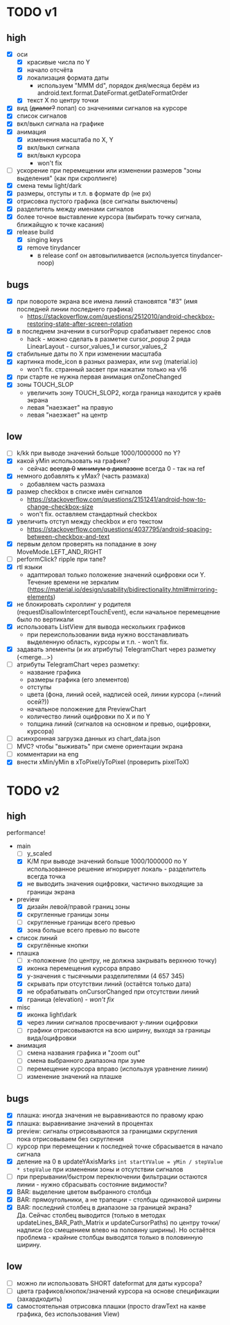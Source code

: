 # TODO v1

## high

- [x] оси
  - [x] красивые числа по Y
  - [x] начало отсчёта
  - [x] локализация формата даты
    - используем "MMM dd", порядок дня/месяца берём из android.text.format.DateFormat.getDateFormatOrder
  - [x] текcт X по центру точки
- [x] вид (~~диалог?~~ попап) со значениями сигналов на курсоре
- [x] список сигналов
- [x] вкл/выкл сигнала на графике
- [x] анимация
  - [x] изменения масштаба по X, Y
  - [x] вкл/выкл сигнала
  - [x] вкл/выкл курсора
    - won't fix
- [ ] ускорение при перемещении или изменении размеров "зоны выделения" (как при скроллинге)
- [x] смена темы light/dark
- [x] размеры, отступы и т.п. в формате dp (не px)
- [x] отрисовка пустого графика (все сигналы выключены)
- [x] разделитель между именами сигналов
- [x] более точное выставление курсора (выбирать точку сигнала, ближайщую к точке касания)
- [x] release build
  - [x] singing keys
  - [x] remove tinydancer
    - в release conf он автовыпиливается (используется tinydancer-noop)

## bugs

- [x] при повороте экрана все имена линий становятся "#3" (имя последней линии последнего графика)
  - https://stackoverflow.com/questions/2512010/android-checkbox-restoring-state-after-screen-rotation
- [x] в последнем значении в cursorPopup срабатывает перенос слов
  - hack - можно сделать в разметке cursor_popup 2 ряда LinearLayout - cursor_values_1 и cursor_values_2
- [x] стабильные даты по X при изменении масштаба
- [x] картинка mode_icon в разных размерах, или svg (material.io)
  - won't fix. странный засвет при нажатии только на v16
- [x] при старте не нужна первая анимация onZoneChanged
- [x] зоны TOUCH_SLOP
  - увеличить зону TOUCH_SLOP2, когда граница находится у краёв экрана
  - левая "наезжает" на правую
  - левая "наезжает" на центр

## low
- [ ] k/kk при выводе значений больше 1000/1000000 по Y?
- [x] какой yMin использовать на графике?
  - сейчас ~~всегда 0~~ ~~минимум в диапазоне~~ всегда 0 - так на ref
- [x] немного добавлять к yMax? (часть размаха)
  - добавляем часть размаха
- [x] размер checkbox в списке имён сигналов
  - https://stackoverflow.com/questions/2151241/android-how-to-change-checkbox-size
  - won't fix. оставляем стандартный checkbox
- [x] увеличить отступ между checkbox и его текстом
  - https://stackoverflow.com/questions/4037795/android-spacing-between-checkbox-and-text
- [x] первым делом проверять на попадание в зону MoveMode.LEFT_AND_RIGHT
- [ ] performClick? ripple при тапе?
- [x] rtl языки
  - адаптировал только положение значений оцифровки оси Y. Течение времени не зеркалим (https://material.io/design/usability/bidirectionality.html#mirroring-elements)
- [x] не блокировать скроллинг у родителя (requestDisallowInterceptTouchEvent), если начальное перемещение было по вертикали
- [x] использовать ListView для вывода нескольких графиков
  - при переиспользовании вида нужно восстанавливать выделенную область, курсоры и т.п. - won't fix.
- [x] задавать элементы (и их атрибуты) TelegramChart через разметку (<merge...>)
- [ ] атрибуты TelegramChart через разметку:
  - название графика
  - размеры графика (его элементов)
  - отступы
  - цвета (фона, линий осей, надписей осей, линии курсора (=линий осей?))
  - начальное положение для PreviewChart
  - количество линий оцифровки по X и по Y
  - толщина линий (сигналов на основном и превью, оцифровки, курсора)
- [ ] асинхронная загрузка данных из chart_data.json
- [ ] MVC? чтобы "выживать" при смене ориентации экрана
- [ ] комментарии на eng
- [x] внести xMin/yMin в xToPixel/yToPixel (проверить pixelToX)

# TODO v2

## high

performance!

- main
  - [ ] y_scaled
  - [x] K/M при выводе значений больше 1000/1000000 по Y  
        использованное решение игнорирует локаль - разделитель всегда точка
  - [x] не выводить значения оцифровки, частично выходящие за границы экрана

- preview
  - [x] дизайн левой/правой границ зоны
  - [x] скругленные границы зоны
  - [ ] скругленные границы всего превью
  - [x] зона больше всего превью по высоте

- список линий
  - [x] скруглённые кнопки

- плашка
  - [ ] x-положение (по центру, не должна закрывать верхнюю точку)
  - [x] иконка перемещения курсора вправо
  - [x] y-значения с тысячными разделителями (4 657 345)
  - [x] скрывать при отсутствии линий (остаётся только дата)
  - [x] не обрабатывать onCursorChanged при отсутствии линий
  - [x] граница (elevation) - _won't fix_

- misc
  - [x] иконка light\dark
  - [x] через линии сигналов просвечивают у-линии оцифровки
  - [ ] графики отрисовываются на всю ширину, выходя за границы вида/оцифровки

- анимация
  - [ ] смена названия графика и "zoom out"
  - [ ] смена выбранного диапазона при зуме
  - [ ] перемещение курсора вправо (используя уравнение линии)
  - [ ] изменение значений на плашке

## bugs

- [x] плашка: иногда значения не выравниваются по правому краю
- [x] плашка: выравнивание значений в процентах
- [x] preview: сигналы отрисовываются за границами скругления  
      пока отрисовываем без скругления
- [ ] курсор при перемещении к последней точке сбрасывается в начало сигнала
- [x] деление на 0 в updateYAxisMarks `int startYValue = yMin / stepValue * stepValue` при изменении зоны и отсутствии сигналов
- [ ] при прерывании/быстром переключении фильтрации остаются линии - нужно сбрасывать состояние видимости?
- [x] BAR: выделение цветом выбранного столбца
- [x] BAR: прямоугольники, а не трапеции - столбцы одинаковой ширины
- [x] BAR: последний столбец в диапазоне за границей экрана?  
      Да. Сейчас столбец выводится (только в методах updateLines_BAR_Path_Matrix и updateCursorPaths) по центру точки/надписи (со смещением влево на половину ширины). Но остаётся проблема - крайние столбцы выводятся только в половинную ширину.

## low

- [ ] можно ли использовать SHORT dateformat для даты курсора?
- [ ] цвета графиков/кнопок/значений курсора на основе спецификации (захардкодить)
- [x] самостоятельная отрисовка плашки (просто drawText на канве графика, без использования View)
